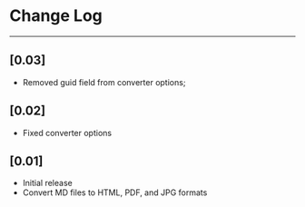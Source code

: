 # Change Log

---

## [0.03]

- Removed guid field from converter options;

## [0.02]

- Fixed converter options

## [0.01]

- Initial release
- Convert MD files to HTML, PDF, and JPG formats
